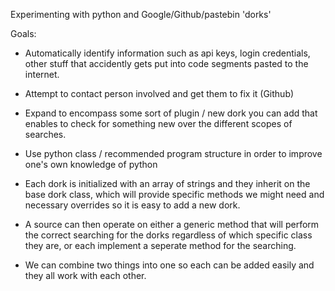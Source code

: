 Experimenting with python and Google/Github/pastebin 'dorks'

Goals:

- Automatically identify information such as api keys, login credentials,
other stuff that accidently gets put into code segments pasted to the internet.

- Attempt to contact person involved and get them to fix it (Github)

- Expand to encompass some sort of plugin / new dork you can add that
enables to check for something new over the different scopes of searches.

- Use python class / recommended program structure in order to improve one's
own knowledge of python

- Each dork is initialized with an array of strings and they inherit on 
the  base dork class, which will provide specific methods we might
need and necessary overrides so it is easy to add a new dork.

- A source can then operate on either a generic method that will perform
 the correct searching for the dorks regardless of which specific class
 they are, or each implement a seperate method for the searching.

 - We can combine two things into one so each can be added easily and they
 all work with each other.
